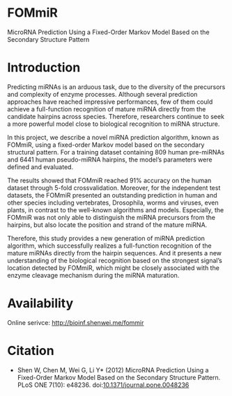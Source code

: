 # FOMmiR

MicroRNA Prediction Using a Fixed-Order Markov Model
Based on the Secondary Structure Pattern

# Introduction

Predicting miRNAs is an arduous task, due to the diversity of the precursors and complexity of enzyme processes. Although
several prediction approaches have reached impressive performances, few of them could achieve a full-function recognition
of mature miRNA directly from the candidate hairpins across species. Therefore, researchers continue to seek a more
powerful model close to biological recognition to miRNA structure.

In this project, we describe a novel miRNA prediction
algorithm, known as FOMmiR, using a fixed-order Markov model based on the secondary structural pattern. For a training
dataset containing 809 human pre-miRNAs and 6441 human pseudo-miRNA hairpins, the model’s parameters were defined
and evaluated.

The results showed that FOMmiR reached 91% accuracy on the human dataset through 5-fold crossvalidation.
Moreover, for the independent test datasets, the FOMmiR presented an outstanding prediction in human and
other species including vertebrates, Drosophila, worms and viruses, even plants, in contrast to the well-known algorithms
and models. Especially, the FOMmiR was not only able to distinguish the miRNA precursors from the hairpins, but also
locate the position and strand of the mature miRNA.

Therefore, this study provides a new generation of miRNA prediction
algorithm, which successfully realizes a full-function recognition of the mature miRNAs directly from the hairpin sequences.
And it presents a new understanding of the biological recognition based on the strongest signal’s location detected by
FOMmiR, which might be closely associated with the enzyme cleavage mechanism during the miRNA maturation.

# Availability

Online serivce: http://bioinf.shenwei.me/fommir

# Citation

- Shen W, Chen M, Wei G, Li Y* (2012) MicroRNA Prediction Using a Fixed-Order Markov Model Based on the Secondary Structure Pattern. PLoS ONE 7(10): e48236. doi:[10.1371/journal.pone.0048236](http://www.plosone.org/article/info%3Adoi%2F10.1371%2Fjournal.pone.0048236)
